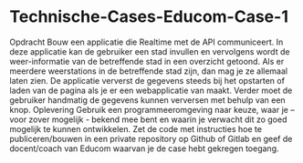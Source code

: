 # Technische-Cases-Educom-Case-1
Opdracht Bouw een applicatie die Realtime met de API communiceert. In deze applicatie kan de gebruiker een stad invullen en vervolgens wordt de weer-informatie van de betreffende stad in een overzicht getoond. Als er meerdere weerstations in de betreffende stad zijn, dan mag je ze allemaal laten zien.   De applicatie ververst de gegevens steeds bij het opstarten of laden van de pagina als je er een webapplicatie van maakt. Verder moet de gebruiker handmatig de gegevens kunnen verversen met behulp van een knop.  Oplevering Gebruik een programmeeromgeving naar keuze, waar je – voor zover mogelijk - bekend mee bent en waarin je verwacht dit zo goed mogelijk te kunnen ontwikkelen.  Zet de code met instructies hoe te publiceren/bouwen in een private repository op Github of Gitlab en geef de docent/coach van Educom waarvan je de case hebt gekregen toegang.
